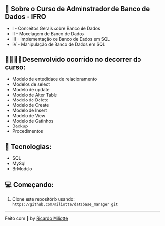 

📌 Sobre o Curso de Adminstrador de Banco de Dados - IFRO
------------------
- I - Conceitos Gerais sobre Banco de Dados
- II - Modelagem de Banco de Dados
- III - Implementação de Banco de Dados em SQL
- IV - Manipulação de Banco de Dados em SQL

👨🏼‍💻🧮Desenvolvido ocorrido no decorrer do curso:
------------------
- Modelo de entedidade de relacionamento
- Modelos de select
- Modelo de update
- Modelo de Alter Table
- Modelo de Delete
- Modelo de Create
- Modelo de Insert
- Modelo de View
- Modelo de Gatinhos
- Backup
- Procedimentos

🚀 Tecnologias:
------------------
- SQL
- MySql
- BrModelo

💻 Começando:
------------------
1. Clone este repositório usando: `https://github.com/miliotte/database_manager.git`
------------------
Feito com :black_heart: by [Ricardo Miliotte](https://www.linkedin.com/in/ricardo-miliotte-cruz-a430a0166/)
